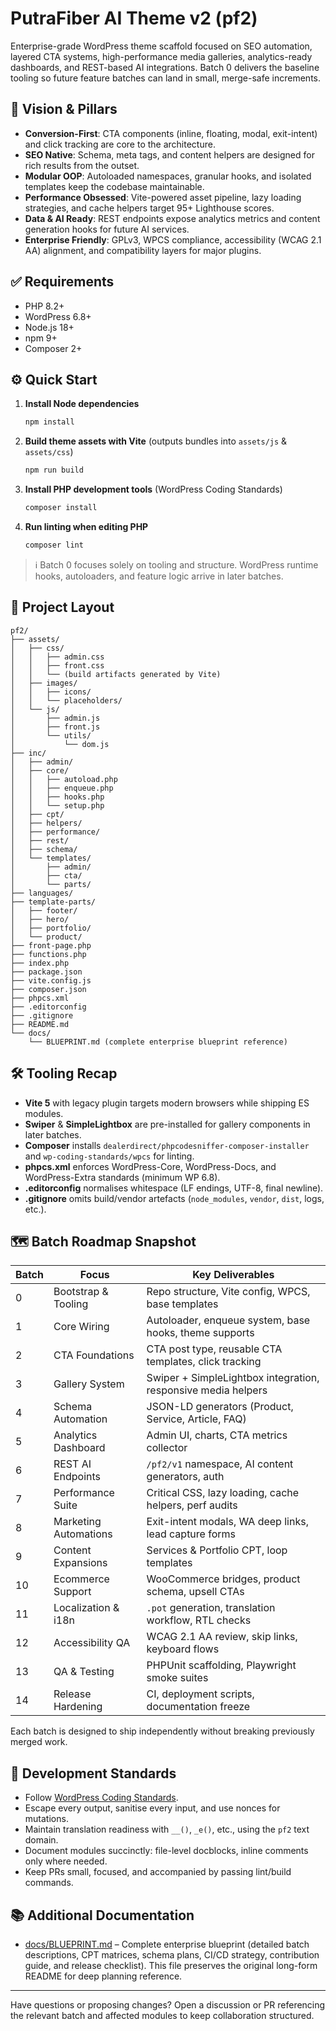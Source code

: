 # PutraFiber AI Theme v2 (pf2)

Enterprise-grade WordPress theme scaffold focused on SEO automation, layered CTA systems, high-performance media galleries, analytics-ready dashboards, and REST-based AI integrations. Batch 0 delivers the baseline tooling so future feature batches can land in small, merge-safe increments.

## 🎯 Vision & Pillars
- **Conversion-First**: CTA components (inline, floating, modal, exit-intent) and click tracking are core to the architecture.
- **SEO Native**: Schema, meta tags, and content helpers are designed for rich results from the outset.
- **Modular OOP**: Autoloaded namespaces, granular hooks, and isolated templates keep the codebase maintainable.
- **Performance Obsessed**: Vite-powered asset pipeline, lazy loading strategies, and cache helpers target 95+ Lighthouse scores.
- **Data & AI Ready**: REST endpoints expose analytics metrics and content generation hooks for future AI services.
- **Enterprise Friendly**: GPLv3, WPCS compliance, accessibility (WCAG 2.1 AA) alignment, and compatibility layers for major plugins.

## ✅ Requirements
- PHP 8.2+
- WordPress 6.8+
- Node.js 18+
- npm 9+
- Composer 2+

## ⚙️ Quick Start
1. **Install Node dependencies**
   ```bash
   npm install
   ```
2. **Build theme assets with Vite** (outputs bundles into `assets/js` & `assets/css`)
   ```bash
   npm run build
   ```
3. **Install PHP development tools** (WordPress Coding Standards)
   ```bash
   composer install
   ```
4. **Run linting when editing PHP**
   ```bash
   composer lint
   ```

> ℹ️ Batch 0 focuses solely on tooling and structure. WordPress runtime hooks, autoloaders, and feature logic arrive in later batches.

## 🧩 Project Layout
```
pf2/
├── assets/
│   ├── css/
│   │   ├── admin.css
│   │   ├── front.css
│   │   └── (build artifacts generated by Vite)
│   ├── images/
│   │   ├── icons/
│   │   └── placeholders/
│   └── js/
│       ├── admin.js
│       ├── front.js
│       └── utils/
│           └── dom.js
├── inc/
│   ├── admin/
│   ├── core/
│   │   ├── autoload.php
│   │   ├── enqueue.php
│   │   ├── hooks.php
│   │   └── setup.php
│   ├── cpt/
│   ├── helpers/
│   ├── performance/
│   ├── rest/
│   ├── schema/
│   └── templates/
│       ├── admin/
│       ├── cta/
│       └── parts/
├── languages/
├── template-parts/
│   ├── footer/
│   ├── hero/
│   ├── portfolio/
│   └── product/
├── front-page.php
├── functions.php
├── index.php
├── package.json
├── vite.config.js
├── composer.json
├── phpcs.xml
├── .editorconfig
├── .gitignore
├── README.md
└── docs/
    └── BLUEPRINT.md (complete enterprise blueprint reference)
```

## 🛠️ Tooling Recap
- **Vite 5** with legacy plugin targets modern browsers while shipping ES modules.
- **Swiper** & **SimpleLightbox** are pre-installed for gallery components in later batches.
- **Composer** installs `dealerdirect/phpcodesniffer-composer-installer` and `wp-coding-standards/wpcs` for linting.
- **phpcs.xml** enforces WordPress-Core, WordPress-Docs, and WordPress-Extra standards (minimum WP 6.8).
- **.editorconfig** normalises whitespace (LF endings, UTF-8, final newline).
- **.gitignore** omits build/vendor artefacts (`node_modules`, `vendor`, `dist`, logs, etc.).

## 🗺️ Batch Roadmap Snapshot
| Batch | Focus | Key Deliverables |
|-------|-------|------------------|
| 0 | Bootstrap & Tooling | Repo structure, Vite config, WPCS, base templates |
| 1 | Core Wiring | Autoloader, enqueue system, base hooks, theme supports |
| 2 | CTA Foundations | CTA post type, reusable CTA templates, click tracking |
| 3 | Gallery System | Swiper + SimpleLightbox integration, responsive media helpers |
| 4 | Schema Automation | JSON-LD generators (Product, Service, Article, FAQ) |
| 5 | Analytics Dashboard | Admin UI, charts, CTA metrics collector |
| 6 | REST AI Endpoints | `/pf2/v1` namespace, AI content generators, auth |
| 7 | Performance Suite | Critical CSS, lazy loading, cache helpers, perf audits |
| 8 | Marketing Automations | Exit-intent modals, WA deep links, lead capture forms |
| 9 | Content Expansions | Services & Portfolio CPT, loop templates |
| 10 | Ecommerce Support | WooCommerce bridges, product schema, upsell CTAs |
| 11 | Localization & i18n | `.pot` generation, translation workflow, RTL checks |
| 12 | Accessibility QA | WCAG 2.1 AA review, skip links, keyboard flows |
| 13 | QA & Testing | PHPUnit scaffolding, Playwright smoke suites |
| 14 | Release Hardening | CI, deployment scripts, documentation freeze |

Each batch is designed to ship independently without breaking previously merged work.

## 📐 Development Standards
- Follow [WordPress Coding Standards](https://github.com/WordPress/WordPress-Coding-Standards).
- Escape every output, sanitise every input, and use nonces for mutations.
- Maintain translation readiness with `__()`, `_e()`, etc., using the `pf2` text domain.
- Document modules succinctly: file-level docblocks, inline comments only where needed.
- Keep PRs small, focused, and accompanied by passing lint/build commands.

## 📚 Additional Documentation
- [docs/BLUEPRINT.md](docs/BLUEPRINT.md) – Complete enterprise blueprint (detailed batch descriptions, CPT matrices, schema plans, CI/CD strategy, contribution guide, and release checklist). This file preserves the original long-form README for deep planning reference.

---

Have questions or proposing changes? Open a discussion or PR referencing the relevant batch and affected modules to keep collaboration structured.
